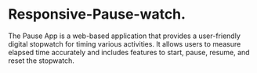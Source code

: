# Responsive-Pause-watch.

The Pause App is a web-based application that provides a user-friendly digital stopwatch for timing various activities. It allows users to measure elapsed time accurately and includes features to start, pause, resume, and reset the stopwatch.

